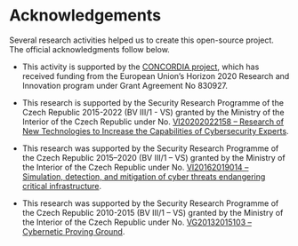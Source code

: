 # Acknowledgements
Several research activities helped us to create this open-source project. The official acknowledgments follow below.

* This activity is supported by the [CONCORDIA project](https://www.muni.cz/en/research/projects/43025), which has received funding from the European Union’s Horizon 2020 Research and Innovation program under Grant Agreement No 830927. 

* This research is supported by the Security Research Programme of the Czech Republic 2015-2022 (BV III/1 - VS) granted by the Ministry of the Interior of the Czech Republic under No. [VI20202022158 – Research of New Technologies to Increase the Capabilities of Cybersecurity Experts](https://www.muni.cz/en/research/projects/48647).

* This research was supported by the Security Research Programme of the Czech Republic 2015–2020 (BV III/1 – VS) granted by the Ministry of the Interior of the Czech Republic under No. [VI20162019014 – Simulation, detection, and mitigation of cyber threats endangering critical infrastructure](https://www.muni.cz/en/research/projects/31984).

* This research was supported by the Security Research Programme of the Czech Republic 2010-2015 (BV III/1 – VS) granted by the Ministry of the Interior of the Czech Republic under No. [VG20132015103 – Cybernetic Proving Ground](https://www.muni.cz/en/research/projects/23884).
